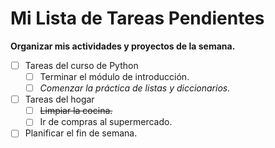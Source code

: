 # Mi Lista de Tareas Pendientes

**Organizar mis actividades y proyectos de la semana.**

- [ ] Tareas del curso de Python
  - [ ] Terminar el módulo de introducción.
  - [ ] *Comenzar la práctica de listas y diccionarios.*
- [ ] Tareas del hogar
  - [ ] ~~Limpiar la cocina.~~
  - [ ] Ir de compras al supermercado.
- [ ] Planificar el fin de semana.